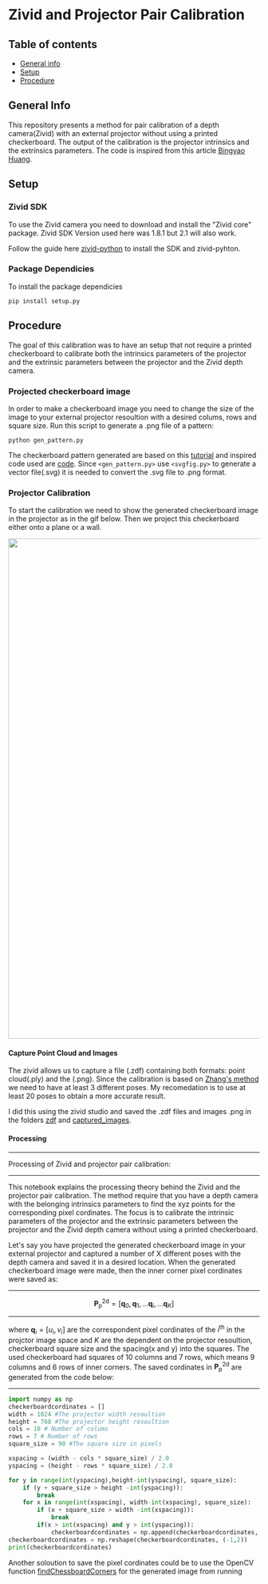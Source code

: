 # Zivid and Projector Pair Calibration
## Table of contents
* [General info](#general-info)
* [Setup](#setup)
* [Procedure](#procedure)
## General Info
This repository presents a method for pair calibration of a depth camera(Zivid) with an external projector without using a printed checkerboard. The output of the calibration is the projector intrinsics and the extrinsics parameters. The code is inspired from this article [Bingyao Huang](https://bingyaohuang.github.io/Calibrate-Kinect-and-projector/).
## Setup
### Zivid SDK
To use the Zivid camera you need to download and install the "Zivid core" package. Zivid SDK Version used here was 1.8.1 but 2.1 will also work.

Follow the guide here [zivid-python](https://github.com/zivid/zivid-python) to install the SDK and zivid-pyhton.
### Package Dependicies
To install the package dependicies
```
pip install setup.py
```
## Procedure
The goal of this calibration was to have an setup that not require a printed checkerboard to calibrate both the intrinsics parameters of the projector and the extrinsic parameters between the projector and the Zivid depth camera.
### Projected checkerboard image
In order to make a checkerboard image you need to change the size of the image to your external projector resoultion with a desired colums, rows and square size.
Run this script to generate a .png file of a pattern:
```
python gen_pattern.py
```
The checkerboard pattern generated are based on this [tutorial](https://docs.opencv.org/master/da/d0d/tutorial_camera_calibration_pattern.html) and inspired code used are [code](https://github.com/opencv/opencv/blob/master/doc/pattern_tools/gen_pattern.py). Since `<gen_pattern.py>` use `<svgfig.py>` to generate a vector file(.svg) it is needed to convert the .svg file to .png format.
### Projector Calibration
To start the calibration we need to show the generated checkerboard image in the projector as in the gif below. Then we project this checkerboard either onto a plane or a wall. 

<img src="https://github.com/eivindtn/TPK4560-Specalization-Project/blob/main/images/gif_setup.gif" width="1000">

#### Capture Point Cloud and Images
The zivid allows us to capture a file (.zdf) containing both formats: point cloud(.ply) and the (.png). Since the calibration is based on [Zhang's method](https://docs.opencv.org/2.4/modules/calib3d/doc/camera_calibration_and_3d_reconstruction.html#calibratecamera) we need to have at least 3 different poses. My recomedation is to use at least 20 poses to obtain a more accurate result.

I did this using the zivid studio and saved the .zdf files and images .png in the folders [zdf](https://github.com/eivindtn/TPK4560-Specalization-Project/tree/main/projector-calibration/zdf) and [captured_images](https://github.com/eivindtn/TPK4560-Specalization-Project/tree/main/projector-calibration/captured_images).

#### Processing

***
$\mathbf{\text{Processing of Zivid and projector pair calibration:}}$<br>
***
This notebook explains the processing theory behind the Zivid and the projector pair calibration. The method require that you have a depth camera with the belonging intrinsics parameters to find the xyz points for the corresponding pixel cordinates. The focus is to calibrate the intrinsic parameters of the projector and the extrinsic parameters between the projector and the Zivid depth camera without using a printed checkerboard.

Let's say you have projected the generated checkerboard image in your external projector and captured a number of X different poses with the depth camera and saved it in a desired location. When the generated checkerboard image were made, then the inner corner pixel cordinates were saved as: 
*** 
 $$\mathbf{P}^{\text{2d}}_{\text{p}} = [\mathbf{q}_0, \mathbf{q}_1,\dots \mathbf{q}_i, \dots \mathbf{q}_{K}]$$
***
where $\mathbf{q}_i = [ u_i, v_i ]$ are the correspondent pixel cordinates of the $i^\text{th}$ in the projctor image space and $K$ are the dependent on the projector resoultion, checkerboard square size and the spacing(x and y) into the squares. The used checkerboard had squares of 10 columns and 7 rows, which means 9 columns and 6 rows of inner corners. The saved cordinates in $\mathbf{P}^{\text{2d}}_{\text{p}}$ are generated from the code below:
***


```python
import numpy as np
checkerboardcordinates = []
width = 1024 #The projector width resoultion
height = 768 #The projector height resoultion
cols = 10 # Number of colums
rows = 7 # Number of rows
square_size = 90 #The square size in pixels

xspacing = (width - cols * square_size) / 2.0
yspacing = (height - rows * square_size) / 2.0

for y in range(int(yspacing),height-int(yspacing), square_size):
    if (y + square_size > height -int(yspacing)):
        break
    for x in range(int(xspacing), width-int(xspacing), square_size):
        if (x + square_size > width -int(xspacing)):
            break
        if(x > int(xspacing) and y > int(yspacing)):   
            checkerboardcordinates = np.append(checkerboardcordinates, np.array([x,y]))
checkerboardcordinates = np.reshape(checkerboardcordinates, (-1,2))
print(checkerboardcordinates)
```

Another soloution to save the pixel cordinates could be to use the OpenCV function [findChessboardCorners](https://docs.opencv.org/2.4/modules/calib3d/doc/camera_calibration_and_3d_reconstruction.html#findchessboardcorners) for the generated image from running  